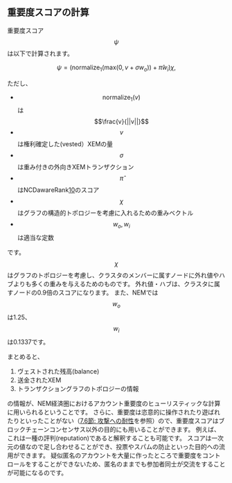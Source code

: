 ## 重要度スコアの計算

重要度スコア$$\psi$$は以下で計算されます。

$$
\psi = (\text{normalize}_1(\text{max}(0, v + \sigma w_o)) + \hat{\pi}w_i)\chi,
$$

ただし、

* $$\text{normalize}_1(v)$$は$$\frac{v}{||v||}$$
* $$v$$は権利確定した(vested）XEMの量
* $$\sigma$$は重み付きの外向きXEMトランザクション
* $$\hat{\pi}$$はNCDawareRank[10](/References.md#10)のスコア
* $$\chi$$はグラフの構造的トポロジーを考慮に入れるための重みベクトル
* $$w_o, w_i$$は適当な定数

です。$$\chi$$はグラフのトポロジーを考慮し、クラスタのメンバーに属すノードに外れ値やハブよりも多くの重みを与えるためのものです。
外れ値・ハブは、クラスタに属すノードの0.9倍のスコアになります。
また、NEMでは$$w_o$$は1.25、$$w_i$$は0.1337です。

まとめると、

1. ヴェストされた残高(balance)
2. 送金されたXEM
3. トランザクショングラフのトポロジーの情報

の情報が、NEM経済圏におけるアカウント重要度のヒューリスティックな計算に用いられるということです。
さらに、重要度は恣意的に操作されたり遊ばれたりといったことがない（[7.6節: 攻撃への耐性](/PoI/7.6.md)を参照）ので、重要度スコアはブロックチェーンコンセンサス以外の目的にも用いることができます。
例えば、これは一種の評判(reputation)であると解釈することも可能です。
スコアは一次元の値なので足し合わせることができ、投票やスパムの防止といった目的への流用ができます。
疑似匿名のアカウントを大量に作ったところで重要度をコントロールをすることができないため、匿名のままでも参加者同士が交流をすることが可能になるのです。


